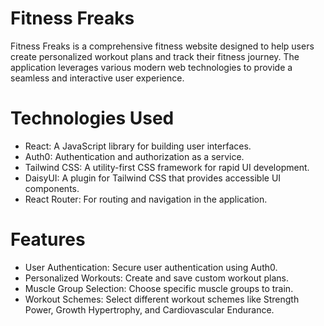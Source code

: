 # Fitness Freaks
Fitness Freaks is a comprehensive fitness website designed to help users create personalized workout plans and track their fitness journey. The application leverages various modern web technologies to provide a seamless and interactive user experience.

# Technologies Used
- React: A JavaScript library for building user interfaces.
- Auth0: Authentication and authorization as a service.
- Tailwind CSS: A utility-first CSS framework for rapid UI development.
- DaisyUI: A plugin for Tailwind CSS that provides accessible UI components.
- React Router: For routing and navigation in the application.
# Features
- User Authentication: Secure user authentication using Auth0.
- Personalized Workouts: Create and save custom workout plans.
- Muscle Group Selection: Choose specific muscle groups to train.
- Workout Schemes: Select different workout schemes like Strength Power, Growth Hypertrophy, and Cardiovascular Endurance.
